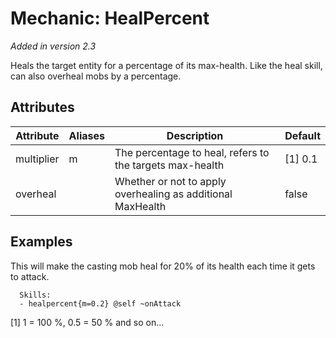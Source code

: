 Mechanic: HealPercent
=====================

*Added in version 2.3*

Heals the target entity for a percentage of its max-health. Like the
heal skill, can also overheal mobs by a percentage.

Attributes
----------

| Attribute  | Aliases | Description                                                 | Default |
|------------|---------|-------------------------------------------------------------|---------|
| multiplier | m       | The percentage to heal, refers to the targets max-health    | [1] 0.1 |
| overheal   |         | Whether or not to apply overhealing as additional MaxHealth | false   |

  

Examples
--------

This will make the casting mob heal for 20% of its health each time it
gets to attack.

      Skills:
      - healpercent{m=0.2} @self ~onAttack

[1] 1 = 100 %, 0.5 = 50 % and so on...
